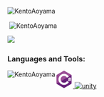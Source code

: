 <p align="left"> <img src="https://komarev.com/ghpvc/?username=KentoAoyama&label=Profile%20views&color=0e75b6&style=flat" alt="KentoAoyama" /> </p>
<p>&nbsp;<img align="center" src="https://github-readme-stats.vercel.app/api?username=KentoAoyama&count_private=true&show_icons=true&locale=en" alt="KentoAoyama" /></p>

<p align="left"> <a href="https://github.com/ryo-ma/github-profile-trophy"><img src="https://github-profile-trophy.vercel.app/?username=KentoAoyama&theme=dark_lover" /></a> </p>
<p align="left">
</p>
<h3 align="left">Languages and Tools:</h3>
<p align="left"> <a href="https://www.w3schools.com/cs/" target="_blank" rel="noreferrer"> <img src="https://raw.githubusercontent.com/devicons/devicon/master/icons/csharp/csharp-original.svg" alt="csharp" width="40" height="40"/> </a> <a href="https://unity.com/" target="_blank" rel="noreferrer"> <img src="https://www.vectorlogo.zone/logos/unity3d/unity3d-icon.svg" alt="unity" width="40" height="40"/> 
<img align="left" src="https://github-readme-stats.vercel.app/api/top-langs?username=KentoAoyama&count_private=true&show_icons=true&locale=en&layout=compact" alt="KentoAoyama" /></p>
